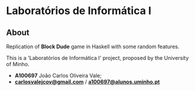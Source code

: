 # Laboratórios de Informática I

## About
Replication of __Block Dude__ game in Haskell with some random features.

This is a 'Laboratórios de Informática I' project, proposed by the University of Minho.

- **A100697** João Carlos Oliveira Vale;
- **carlosvalejcov@gmail.com** / **a100697@alunos.uminho.pt**

